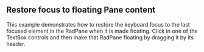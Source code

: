 ## Restore focus to floating Pane content
This example demonstrates how to restore the keyboard focus to the last focused element in the RadPane when it is made floating. Click in one of the TextBox controls and then make that RadPane floating by dragging it by its header.

[//]: <keywords:docking, keyboard>
